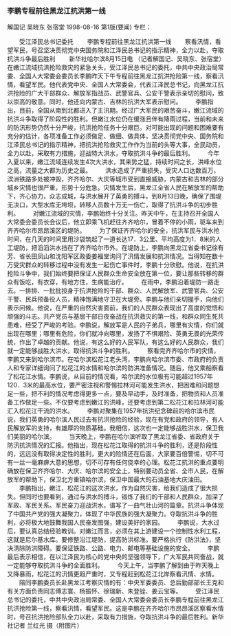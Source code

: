 ### 李鹏专程前往黑龙江抗洪第一线
解国记  吴晓东  张宿堂
1998-08-16
第1版(要闻)
专栏：

　　受江泽民总书记委托
　　李鹏专程前往黑龙江抗洪第一线
　　察看汛情，看望军民，号召坚决贯彻党中央国务院和江泽民总书记的指示精神，全力以赴，夺取抗洪斗争最后胜利
　　新华社哈尔滨8月15日电  （记者解国记、吴晓东、张宿堂）在嫩江流域抗洪抢险救灾的紧急关头，受江泽民总书记的委托，中共中央政治局常委、全国人大常委会委员长李鹏昨天下午专程前往黑龙江抗洪抢险第一线，察看汛情，看望军民。他代表党中央、全国人大常委会，代表江泽民总书记，向黑龙江抗洪抢险的广大干部群众、解放军指战员、武警官兵、公安干警表示亲切的慰问，致以崇高的敬意。同时，他还向内蒙古、吉林的抗洪大军表示慰问。
　　李鹏指出，目前，全国从南到北都进入了主汛期。经过广大军民的艰苦奋斗，嫩江流域的抗洪斗争取得了阶段性的胜利。但嫩江水位仍在缓涨且伴有降雨过程，当前和未来的防汛形势仍然十分严峻，抗洪抢险任务十分艰巨。对可能出现的问题和困难要有充分的估计，各项准备工作必须做足、做细、做具体，坚决贯彻党中央、国务院和江泽民总书记的指示精神，把抗洪抢险救灾工作作为当前的头等大事，全民动员，全力以赴，采取有力措施，迎战特大洪水，夺取抗洪斗争的最后胜利。
　　今年入夏以来，嫩江流域连续发生4次大洪水，其来势之猛，持续时间之长，洪峰水位之高，流量之大都为历史之最。
　　洪水造成了严重损失，受灾人口达数百万，滨洲铁路多处被冲毁，齐齐哈尔、大庆等城市受到直接威胁，内蒙古和吉林的部分城乡灾情也很严重，形势十分危急。灾情发生后，黑龙江全省人民在解放军的帮助下，齐心协力，众志成城，与洪水展开了英勇的搏斗。到8月13日晚，确保了围堤无决口，大型水库无垮坝，转移人员数十万无一伤亡，取得了抗洪斗争的初步胜利。
　　对嫩江流域的灾情，李鹏始终十分关注。昨天中午，在主持召开全国人大常委会委员长会议后，他立即乘飞机赶往齐齐哈尔，冒着不停的小雨，驱车来到齐齐哈尔市昂昂溪区的堤防。
　　为了保证齐齐哈尔的安全，抗洪军民与洪水抢时间，在几天的时间里用沙袋筑起了一道长达17．3公里、平均高度为1．8米的人工堤防，把滔滔洪水挡在了齐齐哈尔市外。在堤防上，李鹏向黑龙江省委书记徐有芳、省长田凤山和沈阳军区政委姜福堂询问了汛情发展和抗洪情况。当得知在数十万受灾群众的转移过程中没有发生一起伤亡事件时，李鹏十分欣慰。他说，在抗洪抢险斗争中，我们始终要把保证人民群众生命安全放在第一位，要让那些转移的群众有饭吃，有衣穿，有地方住，生病能治疗。
　　在雨中，李鹏沿着堤防一路走去。一排排、一批批投身于抗洪抢险的干部、群众、人民解放军、武警官兵、公安干警、民兵预备役人员，精神饱满地守卫在大堤旁。李鹏与他们亲切握手，向他们表示问候。他说，在严重的自然灾害面前，我们的人民群众表现出了高度的觉悟和顽强的斗志。共产党员与基层干部日夜奋战在抗洪救灾的第一线，和群众同生死共患难，经受了严峻的考验。李鹏说，解放军是人民的子弟兵，哪里有灾情，你们就出现在哪里；哪里有危险，你们就冲向哪里，发扬了不惧艰险、英勇无畏的光荣传统，作出了卓越的贡献。他说，有这么好的人民军队，有这么好的人民群众，我们就一定能够战胜大洪水，取得抗洪斗争的胜利。
　　察看完齐齐哈尔市的灾情，李鹏又来到哈尔滨市。在哈尔滨松花江老头湾，李鹏向哈尔滨市委、市政府的负责人和专家详细询问了松花江的水情和哈尔滨的防洪准备情况。随后，他又乘船察看了松花江水情。李鹏说，从目前的情况看，哈尔滨的水位极有可能超过1957年120．3米的最高水位，要严密注视和警惕拉林河可能发生洪水，把困难和问题想足一些，把不利的情况考虑得更多一点，要及早动手，及时准备，把物资和人员准备工作做足一些。不仅要考虑到嫩江的洪峰，还要考虑到第二松花江和拉林河可能汇入松花江干流的洪水。
　　李鹏对聚集在1957年抗洪纪念碑前的哈尔滨市民说，我们英勇的哈尔滨人民过去有抗洪抢险的经验，现在有党和政府的领导，有人民解放军的支持，有雄厚的物质基础。我相信，这次也一定能够战胜洪水，保卫我们美丽的哈尔滨。
　　当天晚上，李鹏在哈尔滨听取了黑龙江省委、省政府关于防汛抗洪情况的汇报。他指出，现在松花江取得的抗洪斗争的胜利，还是阶段性的，远远没有取得决定性的胜利，更大的险情还在后面，大家要百倍警惕，切不可有一丝一毫麻痹大意的思想，切不可存有任何侥幸的心理。松花江抗洪的重点要明确放在保卫齐齐哈尔、大庆、哈尔滨的安全上，特别要动员全省、全市人民，在解放军的帮助下，保卫北方重镇哈尔滨，保卫中国最大的石油基地大庆油田。
　　李鹏指出，嫩江、松花江的这次洪水，作为自然灾害，给我们造成了很大损失。但同时也要看到，通过与洪水的搏斗，锻炼了我们的干部和人民群众，加深了军政、军民关系。军民奋力迎战洪水，谱写了一曲气壮山河的篇章。抗洪斗争体现了中国共产党的强大凝聚力，体现了中华民族的强大凝聚力。夺取抗洪斗争的胜利，必将极大地鼓舞我国人民奋发图强，建设美好的家园。
　　李鹏说，大水过后，要认真总结经验教训。对嫩江而言，必须在其上游建设一个控制性水利工程，这就是尼尔基水库。要修整沿江堤防，提高防洪标准。要严格执行《防洪法》，坚决清除防洪障碍。要保证铁路、公路、电力、邮电等基础设施的安全。
　　李鹏最后表示相信，在以江泽民为核心的党中央的坚强领导下，广大军民共同奋战，就一定能够夺取抗洪斗争的全面胜利。
　　今天上午，当李鹏了解到由于昨天晚上又降暴雨，松花江的汛情更趋严重时，又专程赶到松花江北岸察看汛情、水情。
　　陪同李鹏委员长赴黑龙江考察灾情的有：中央军委委员、总后勤部部长王克和有关方面负责同志傅志寰、杨振怀、徐瑞新、朱登铨、姜云宝等。
　　受江泽民总书记的委托，中共中央政治局常委、全国人大常委会委员长李鹏专程前往黑龙江抗洪抢险第一线，察看汛情，看望军民。这是李鹏在齐齐哈尔市昂昂溪区察看水情时，号召抗洪抢险部队全力以赴，采取有力措施，夺取抗洪斗争的最后胜利。新华社记者  兰红光  摄（附图片）
